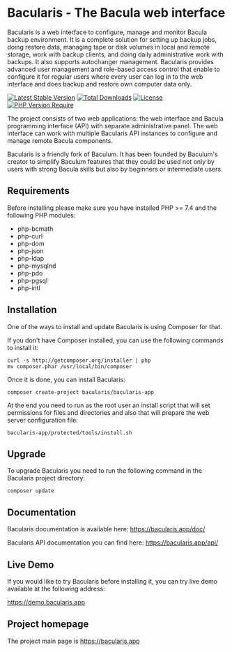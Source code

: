# Bacularis - The Bacula web interface

Bacularis is a web interface to configure, manage and monitor Bacula backup environment. It is a complete solution for setting up backup jobs, doing restore data, managing tape or disk volumes in local and remote storage, work with backup clients, and doing daily administrative work with backups. It also supports autochanger management. Bacularis provides advanced user management and role-based access control that enable to configure it for regular users where every user can log in to the web interface and does backup and restore own computer data only.

[![Latest Stable Version](http://poser.pugx.org/bacularis/bacularis-app/v)](https://packagist.org/packages/bacularis/bacularis-app)
[![Total Downloads](http://poser.pugx.org/bacularis/bacularis-app/downloads)](https://packagist.org/packages/bacularis/bacularis-app)
[![License](http://poser.pugx.org/bacularis/bacularis-app/license)](https://packagist.org/packages/bacularis/bacularis-app)
[![PHP Version Require](http://poser.pugx.org/bacularis/bacularis-app/require/php)](https://packagist.org/packages/bacularis/bacularis-app)


The project consists of two web applications: the web interface and Bacula programming interface (API) with separate administrative panel. The web interface can work with multiple Bacularis API instances to configure and manage remote Bacula components.

Bacularis is a friendly fork of Baculum. It has been founded by Baculum's creator to simplify Baculum features that they could be used not only by users with strong Bacula skills but also by beginners or intermediate users.

## Requirements

Before installing please make sure you have installed PHP >= 7.4 and the following PHP modules:

 - php-bcmath
 - php-curl
 - php-dom
 - php-json
 - php-ldap
 - php-mysqlnd
 - php-pdo
 - php-pgsql
 - php-intl

## Installation

One of the ways to install and update Bacularis is using Composer for that.

If you don't have Composer installed, you can use the following commands to install it:

```
curl -s http://getcomposer.org/installer | php
mv composer.phar /usr/local/bin/composer
```

Once it is done, you can install Bacularis:

```
composer create-project bacularis/bacularis-app
```

At the end you need to run as the root user an install script that will set permissions for files and directories and also that will prepare the web server configuration file:

```
bacularis-app/protected/tools/install.sh
```

## Upgrade

To upgrade Bacularis you need to run the following command in the Bacularis project directory:

```
composer update
```

## Documentation

Bacularis documentation is available here: https://bacularis.app/doc/

Bacularis API documentation you can find here: https://bacularis.app/api/

## Live Demo

If you would like to try Bacularis before installing it, you can try live demo available at the following address:

https://demo.bacularis.app

## Project homepage

The project main page is https://bacularis.app

